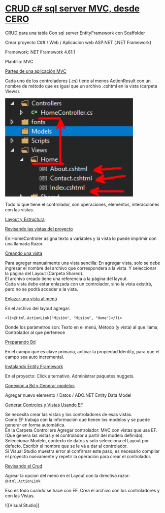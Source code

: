 # [CRUD c# sql server MVC, desde CERO](https://www.youtube.com/watch?v=0Gu56u71G18)

CRUD para una tabla 
Con sql server
EntityFramework con Scaffolder


Crear proyecto C##  / Web / Aplicacion web ASP.NET (.NET Framework)

Framework: NET Framework 4.61.1

Plantilla: MVC

[Partes de una aplicación MVC](https://youtu.be/0Gu56u71G18?t=150)

Cada uno de los controladores (.cs) tiene al menos ActionResult con un nombre de método que es igual que un archivo .cshtml en la vista (carpeta Views).

![fig01](.\img\mvc01.png)

Todo lo que tiene el controlador, son operaciones, elementos, interacciones con las vistas.

[Layout y Estructura](https://youtu.be/0Gu56u71G18?t=395)

[Revisando las vistas del proyecto](https://youtu.be/0Gu56u71G18?t=645)

En HomeControler asigna texto a variables y la vista lo puede imprimir con una llamada Razor.

[Creando una vista](https://youtu.be/0Gu56u71G18?t=794)

Para agregar manualmente una vista sencilla:
En agregar vista, solo se debe ingresar el nombre del archivo que corresponderá a la vista. Y seleccionar la página del Layout (Carpeta Shared).  
El archivo creado tiene una referencia a la página del layout.  
Cada vista debe estar enlazada con un controlador, sino la vista existirá, pero no se podrá acceder a la vista.

[Enlazar una vista al menú](https://youtu.be/0Gu56u71G18?t=1035)

En el archivo del layout agregar:
    
    <li>@Html.ActionLink("Misión", "Mision", "Home")</li>

Donde los parámetros son: Texto en el menú, Método (y vista) al que llama, Controlador al que pertenece

[Preparando Bd](https://youtu.be/0Gu56u71G18?t=1134)

En el campo que es clave primaria, activar la propiedad Identity, para que el campo sea auto incremental.

[Instalando Entity Framework](https://youtu.be/0Gu56u71G18?t=1330)

En el proyecto: Click alternativo.
Administrar paquetes nuggets.

[Conexion a Bd y Generar modelos](https://youtu.be/0Gu56u71G18?t=1455)

Agregar nuevo elemento / Datos / ADO.NET Entity Data Model

[Generar Controles y Vistas Usando EF](https://youtu.be/0Gu56u71G18?t=1697)

Se necesita crear las vistas y los controladores de esas vistas.  
Como EF trabaja con la información que tienen los modelos y se puede generar en forma automática.  
En la Carpeta Controllers Agregar controlador: MVC con vistas que usa EF. (Que genera las vistas y el controlador a partir del modelo definido).  
Seleccionar Modelo, contexto de datos y solo selecciona el Layout por defecto.
Escribir el nombre que se le vá a dar al controlador.  
Si Visual Studio muestra error al confirmar este paso, es necesario compilar el proyecto nuevamente y repetir la operación para crear el controlador.  

[Revisando el Crud](https://youtu.be/0Gu56u71G18?t=1903)

Agrear la opcion del menú en el Layout con la directiva razor: `@Html.ActionLink`  

Eso es todo cuando se hace con EF. Crea el archivo con los controladores y con las Vistas.


![[Visual Studio]]

